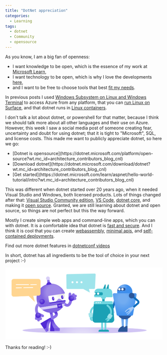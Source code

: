```yaml
---
title: "DotNet appreciation"
categories:
  - Learning
tags:
  - dotnet
  - Community
  - opensource
---
```


As you know, I am a big fan of openness:

* I want knowledge to be open, which is the essence of my work at [Microsoft Learn](https://learn.microsoft.com/contribute/?wt.mc_id=architecture_contributors_blog_cnl),
* I want technology to be open, which is why I love the developments [here](https://opensource.microsoft.com/?wt.mc_id=architecture_contributors_blog_cnl),
* and I want to be free to choose tools that best [fit my needs](https://azure.microsoft.com/downloads/?wt.mc_id=architecture_contributors_blog_cnl).

In previous posts I used [Windows Subsystem on Linux and Windows Terminal](/accessing-azure-terminal/) to access Azure from any platform, that you can [run Linux on Surface](./ubuntu-on-surface-laptop-studio/), and that dotnet runs in [Linux containers](/dotnet-and-linux-and-containers/).

I don't talk a lot about dotnet, or powershell for that matter, because I think we should talk more about all other languages and their use on Azure. However, this week I saw a social media post of someone creating fear, uncertainty and doubt for using dotnet; that it is tight to "Microsoft", SQL, and license costs. This made me want to publicly appreciate dotnet, so here we go:
<ul>
<li> 
[Dotnet is opensource](https://dotnet.microsoft.com/platform/open-source?wt.mc_id=architecture_contributors_blog_cnl)
</li><li>
[Download dotnet](https://dotnet.microsoft.com/download/dotnet?wt.mc_id=architecture_contributors_blog_cnl)
</li><li>
[Get started](https://dotnet.microsoft.com/learn/aspnet/hello-world-tutorial/intro?wt.mc_id=architecture_contributors_blog_cnl)
</li>
</ul>

This was different when dotnet started over 20 years ago, when it needed Visual Studio and Windows, both licensed products. Lots of things changed after that: [Visual Studio Community edition](https://visualstudio.microsoft.com/vs/community/?wt.mc_id=architecture_contributors_blog_cnl), [VS Code](https://github.com/microsoft/vscode?wt.mc_id=architecture_contributors_blog_cnl), [dotnet core](https://devblogs.microsoft.com/dotnet/announcing-net-core-1-0/?wt.mc_id=architecture_contributors_blog_cnl), and making it [open source](https://devblogs.microsoft.com/dotnet/net-core-is-open-source/?wt.mc_id=architecture_contributors_blog_cnl). Granted, we are still learning about dotnet and open source, so things are not perfect but this the way forward.

Mostly I create simple web apps and command-line apps, which you can with dotnet. It is a comfortable idea that dotnet is [fast and secure](https://dotnet.microsoft.com/apps/aspnet?wt.mc_id=architecture_contributors_blog_cnl). And I think it is cool that you can create [webassembly](https://dotnet.microsoft.com/apps/aspnet/web-apps/blazor?wt.mc_id=architecture_contributors_blog_cnl), [minimal apis](https://learn.microsoft.com/aspnet/core/fundamentals/minimal-apis/overview?wt.mc_id=architecture_contributors_blog_cnl), and [self-contained deployments](https://learn.microsoft.com/dotnet/core/deploying/#publish-self-contained?wt.mc_id=architecture_contributors_blog_cnl).

Find out more dotnet features in [dotnetconf videos](https://www.youtube.com/watch?v=8V_BUGFKdaI&list=PLdo4fOcmZ0oVlqu_V8EXUDDnPsYwemxjn)

In short, dotnet has all ingredients to be the tool of choice in your next project :-)

![img](../assets/images/2023-05-05-dotnet-appreciation.png)

Thanks for reading! :-)
